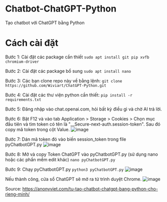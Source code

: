 # Chatbot-ChatGPT-Python
Tạo chatbot với ChatGPT bằng Python

# Cách cài đặt
Bước 1: Cài đặt các package cần thiết
`sudo apt install git pip xvfb chromium-driver`

Bước 2: Cài đặt các package bổ sung
`sudo apt install nano`

Bước 3: Các bạn clone repo này về bằng lệnh: 
`git clone https://github.com/Wiviart/ChatGPT-Python.git`

Bước 4: Cài đặt các thư viện python cần thiết: 
`pip install -r requirements.txt`

Bước 5: Đăng nhập vào chat.openai.com, hỏi bất kỳ điều gì và chờ AI trả lời.

Bước 6: Bật F12 và vào tab Application > Storage > Cookies > Chọn mục đầu tiên và tìm token có tên là "__Secure-next-auth.session-token". Sau đó copy mã token trong cột Value.
![image](https://user-images.githubusercontent.com/69446798/217171701-6453ee3b-0456-44f7-ac65-5befadb4e014.png)

Bước 7: Dán mã token đó vào biến session_token trong file pyChatbotGPT.py
![image](https://user-images.githubusercontent.com/69446798/217171751-2263d6bd-b38d-4a65-bb4e-f68cbd6ace4d.png)

Bước 8: Mở và copy Token ChatGPT vào pyChatbotGPT.py (sử dụng nano hoặc các phần mềm edit khác)
`nano pyChatbotGPT.py`

Bước 9: Chạy pyChatbotGPT.py
`python3 pyChatbotGPT.py`
![image](https://user-images.githubusercontent.com/69446798/217171816-025e84de-e979-47a1-bc9f-d9d5806f49e5.png)

Nếu thành công, cửa sổ ChatGPT sẽ mở ra từ trình duyệt Chrome.
![image](https://user-images.githubusercontent.com/69446798/217171841-7d186a76-4fd4-454a-9520-f15592e6e908.png)

Source: https://anonyviet.com/tu-tao-chatbot-chatgpt-bang-python-cho-rieng-minh/
